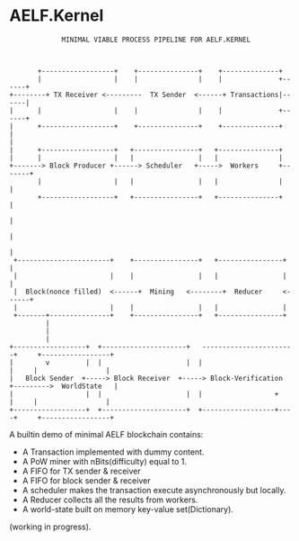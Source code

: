 # AELF.Kernel

```
             MINIMAL VIABLE PROCESS PIPELINE FOR AELF.KERNEL



       +------------------+    +---------------+    +--------------+
       |                  |    |               |    |              +------+
+--------+ TX Receiver <---------  TX Sender  <------+ Transactions|------|
|      |                  |    |               |    |              +------+
|      +------------------+    +---------------+    +--------------+
|
|
|      +------------------+   +----------------+   +---------------+
|      |                  |   |                |   |               |
+-------> Block Producer +------> Scheduler   +----->  Workers     +-------+
       |                  |   |                |   |               |       |
       +------------------+   +----------------+   +---------------+       |
                                                                           |
                                                                           |
                                                                           |
 +-----------------------+    +----------------+   +----------------+      |
 |                       |    |                |   |                |      |
 |  Block(nonce filled)  <------+  Mining   <--------+  Reducer     <------+
 |                       |    |                |   |                |
 +-------+---------------+    +----------------+   +----------------+
         |
         |
         |
+------------------+  +---------------------+   -----------------------+     +-----------------+
|        v         |  |                     |  |                       |     |                 |
|   Block Sender  +-----> Block Receiver  +-----> Block-Verification +--------->  WorldState   |
|                  |  |                     |  |                  +    |     |                 |
+------------------+  +---------------------+  +------------------+----+     +-----------------+

```

A builtin demo of minimal AELF blockchain contains:

* A Transaction implemented with dummy content.
* A PoW miner with nBits(difficulty) equal to 1.
* A FIFO for TX sender & receiver
* A FIFO for block sender & receiver
* A scheduler makes the transaction execute asynchronously but locally.
* A Reducer collects all the results from workers.
* A world-state built on memory key-value set(Dictionary).

(working in progress).
